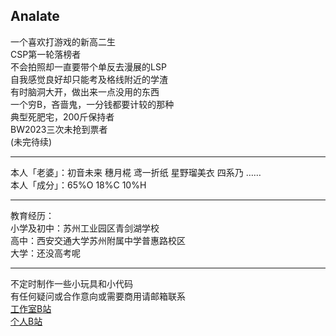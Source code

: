 ## Analate  
一个喜欢打游戏的新高二生  
CSP第一轮落榜者  
不会拍照却一直要带个单反去漫展的LSP  
自我感觉良好却只能考及格线附近的学渣  
有时脑洞大开，做出来一点没用的东西  
一个穷B，吝啬鬼，一分钱都要计较的那种  
典型死肥宅，200斤保持者  
BW2023三次未抢到票者  
(未完待续)   

---

本人「老婆」：初音未来 穗月椛 鸢一折纸 星野瑠美衣 四系乃 ……  
本人「成分」：65%O 18%C 10%H

---

教育经历：  
小学及初中：苏州工业园区青剑湖学校  
高中：西安交通大学苏州附属中学普惠路校区  
大学：还没高考呢  

---

不定时制作一些小玩具和小代码  
有任何疑问或合作意向或需要商用请邮箱联系  
[工作室B站](https://space.bilibili.com/473292188)  
[个人B站](https://space.bilibili.com/96451240)
